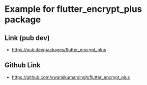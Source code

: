# Example for flutter_encrypt_plus package

## Link (pub dev)
- https://pub.dev/packages/flutter_encrypt_plus


## Github Link
- https://github.com/swarajkumarsingh/flutter_encrypt_plus